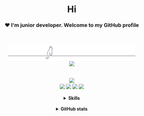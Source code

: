 <h1 align="center">Hi</h1>
<h3 align="center">❤ I'm junior developer. Welcome to my GitHub profile</h3>
<br>
<br>
<div id="header" align="center">
    <img src="gray0_ctp_on_line.svg" width="80%"></img>
    <br>
    <a href="https://discord.com/users/924996294378917938"><img src="https://lanyard-profile-readme.vercel.app/api/924996294378917938?bg=2f343f&borderRadius=20px&idleMessage=I%20Love%20Anime%20(%20づ◕‿◕%20)づ"/></a>
</div>
<br>
<br>
<div id="chat_with_me" align="center">
    <a href="https://Nighty3098.github.io/" target="blank"><img class="round" src="https://img.shields.io/badge/My Portfolio-%23556075.svg?style=for-the-badge&logo=git&logoColor=white"/></a>
    <br>
    <a href="https://discord.gg/#9707" target="blank"><img class="round" src="https://img.shields.io/badge/Discord-%235865F2.svg?style=for-the-badge&logo=discord&logoColor=white" /></a>
    <a href="https://t.me/Night3098" target="blank"><img class="round" src="https://img.shields.io/badge/Telegram-2CA5E0?style=for-the-badge&logo=telegram&logoColor=white"/></a>
    <a href="mailto:night3098game@gmail.com" target="blank"><img class="round" src="https://img.shields.io/badge/Gmail-D14836?style=for-the-badge&logo=gmail&logoColor=white"/></a>
    <a href="https://www.reddit.com/user/Night3098" target="blank"><img class="round" src="https://img.shields.io/badge/Reddit-FF4500?style=for-the-badge&logo=reddit&logoColor=white"/></a>
</div>

<br>

<details>
    <summary align="center"><b>Skills</b></summary>
        <h3 align="center"></h3>
        <br>
        <div class="languages" align="center">
            <img src="https://skillicons.dev/icons?i=python,c,cpp,html,css,markdown"/>
        </div>
        <h3 align="center"></h3>
        <div class="tools" align="center">
            <img src="https://skillicons.dev/icons?i=neovim,vscode,cmake,sqlite,qt,git,linux"/>
        </div>
</details>
<br>

<details>
    <summary align="center"><b>GitHub stats</b></summary>
    <div class="one" align="center">
	<br>
	<br>
        <img align="center" class="round" src="https://github-readme-stats-git-masterrstaa-rickstaa.vercel.app/api/?username=Nighty3098&show_icons=true&locale=en&hide_border=true&no-frame=true&theme=nord" width="45%"/>
	    <br>
	    <br>
	    <br>
        <img align="center" class="round" src="https://github-readme-stats-git-masterrstaa-rickstaa.vercel.app/api/top-langs/?username=Nighty3098&show_icons=true&locale=en&no-frame=true&layout=compact&hide_border=true&theme=nord" width="35%"/> 
    </div>
</details>
<br>
